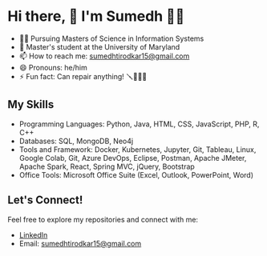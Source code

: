# Hi there, 👋 I'm Sumedh 👨‍🏭

<!--
**sumedhTirodkar1508/sumedhtirodkar1508** is a ✨ _special_ ✨ repository because its `README.md` (this file) appears on your GitHub profile.

-->
- 👨‍🎓 Pursuing Masters of Science in Information Systems
- 🐢 Master's student at the University of Maryland
- 📫 How to reach me: sumedhtirodkar15@gmail.com
- 😄 Pronouns: he/him
- ⚡ Fun fact: Can repair anything! 🪛🧑‍🔧🔧

## My Skills
- Programming Languages: Python, Java, HTML, CSS, JavaScript, PHP, R, C++
- Databases: SQL, MongoDB, Neo4j
- Tools and Framework: Docker, Kubernetes, Jupyter, Git, Tableau, Linux, Google Colab, Git, Azure DevOps, Eclipse, Postman, Apache JMeter, Apache Spark, React, Spring MVC, jQuery, Bootstrap
- Office Tools: Microsoft Office Suite (Excel, Outlook, PowerPoint, Word)

## Let's Connect!
Feel free to explore my repositories and connect with me:

- [LinkedIn](www.linkedin.com/in/sumedh-tirodkar) <br/>
- Email: sumedhtirodkar15@gmail.com

